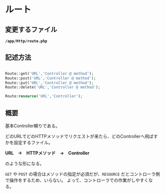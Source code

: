 # ルート

## 変更するファイル
__`/app/Http/route.php`__

## 記述方法
```php

Route::get('URL','Controller @ method');
Route::post('URL','Controller @ method');
Route::put('URL','Controller @ method');
Route::delete('URL','Controller @ method');

Route:resource('URL','Controller');

```

## 概要

基本Controller頼りである。

どのURLでどのHTTPメソッドでリクエストが来たら、どのControllerへ飛ばすかを設定するファイル。

**URL　→　HTTPメソッド　→　Controller**

のような形になる。

`GET` や `POST` の場合はメソッドの指定が必須だが、`RESOURCE` だとコントローラ側で操作をするため、いらない。
よって、コントローラでの作業がしやすくなる。
